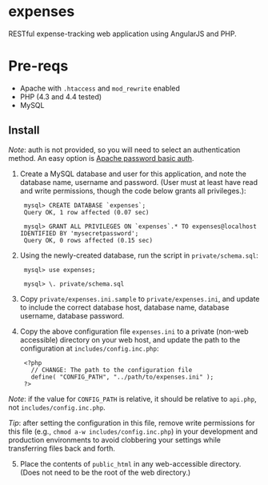# expenses

RESTful expense-tracking web application using AngularJS and PHP.

# Pre-reqs

* Apache with `.htaccess` and `mod_rewrite` enabled
* PHP (4.3 and 4.4 tested)
* MySQL 

## Install

*Note*: auth is not provided, so you will need to select an authentication method. An easy option is [Apache password basic auth](http://wiki.apache.org/httpd/PasswordBasicAuth).

1. Create a MySQL database and user for this application, and note the database name, username and password. (User must at least have read and write permissions, though the code below grants all privileges.):

        mysql> CREATE DATABASE `expenses`;
        Query OK, 1 row affected (0.07 sec)

        mysql> GRANT ALL PRIVILEGES ON `expenses`.* TO expenses@localhost IDENTIFIED BY 'mysecretpassword';
        Query OK, 0 rows affected (0.15 sec)

2. Using the newly-created database, run the script in `private/schema.sql`:

        mysql> use expenses;

        mysql> \. private/schema.sql

3. Copy `private/expenses.ini.sample` to `private/expenses.ini`, and update to include the correct database host, database name, database username, database password.

4. Copy the above configuration file `expenses.ini` to a private (non-web accessible) directory on your web host, and update the path to the configuration at `includes/config.inc.php`:
        
        <?php
          // CHANGE: The path to the configuration file
          define( "CONFIG_PATH", "../path/to/expenses.ini" ); 
        ?>

  *Note*: if the value for `CONFIG_PATH` is relative, it should be relative to `api.php`, not `includes/config.inc.php`.

  *Tip*: after setting the configuration in this file, remove write permissions for this file (e.g., `chmod a-w includes/config.inc.php`) in your development and production environments to avoid clobbering your settings while transferring files back and forth.

5. Place the contents of `public_html` in any web-accessible directory. (Does not need to be the root of the web directory.)


